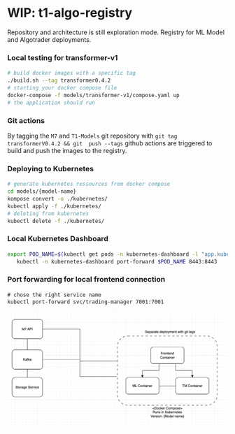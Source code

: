 # WIP: t1-algo-registry
Repository and architecture is still exploration mode.
Registry for ML Model and Algotrader deployments.


### Local testing for transformer-v1
```sh
# build docker images with a specific tag
./build.sh --tag transformer0.4.2 
# starting your docker compose file
docker-compose -f models/transformer-v1/compose.yaml up
# the application should run
```

### Git actions
By tagging the `M7` and `T1-Models` git repository with `git tag transformerV0.4.2 && git  push --tags` github actions are triggered to build and push the images to the registry.

### Deploying to Kubernetes
```sh
# generate kubernetes ressources from docker compose
cd models/{model-name}
kompose convert -o ./kubernetes/
kubectl apply -f ./kubernetes/
# deleting from kubernetes
kubectl delete -f ./kubernetes/
```

### Local Kubernetes Dashboard
```sh
export POD_NAME=$(kubectl get pods -n kubernetes-dashboard -l "app.kubernetes.io/name=kubernetes-dashboard,app kubernetes.io/instance=kubernetes-dashboard" -o jsonpath="{.items[0].metadata.name}")
   kubectl -n kubernetes-dashboard port-forward $POD_NAME 8443:8443
```

### Port forwarding for local frontend connection
```ssh
# chose the right service name
kubectl port-forward svc/trading-manager 7001:7001
```

![Architecture](docs/architecture.png)
